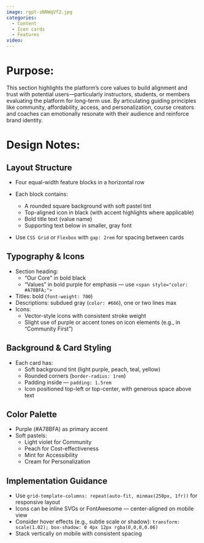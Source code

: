 ```yaml
---
image: rgpt-zNNWqVf2.jpg
categories:
  - Content
  - Icon cards
  - Features
video:
---
```

# Purpose:
This section highlights the platform’s core values to build alignment and trust with potential users—particularly instructors, students, or members evaluating the platform for long-term use. By articulating guiding principles like community, affordability, access, and personalization, course creators and coaches can emotionally resonate with their audience and reinforce brand identity.

# Design Notes:

## Layout Structure
* Four equal-width feature blocks in a horizontal row
* Each block contains:
  - A rounded square background with soft pastel tint
  - Top-aligned icon in black (with accent highlights where applicable)
  - Bold title text (value name)
  - Supporting text below in smaller, gray font

* Use `CSS Grid` or `Flexbox` with `gap: 2rem` for spacing between cards

## Typography & Icons
* Section heading:
  - “Our Core” in bold black
  - “Values” in bold purple for emphasis — use `<span style="color: #A78BFA;">`
* Titles: bold (`font-weight: 700`)
* Descriptions: subdued gray (`color: #666`), one or two lines max
* Icons:
  - Vector-style icons with consistent stroke weight
  - Slight use of purple or accent tones on icon elements (e.g., in “Community First”)

## Background & Card Styling
* Each card has:
  - Soft background tint (light purple, peach, teal, yellow)
  - Rounded corners (`border-radius: 1rem`)
  - Padding inside — `padding: 1.5rem`
  - Icon positioned top-left or top-center, with generous space above text

## Color Palette
* Purple (#A78BFA) as primary accent
* Soft pastels:
  - Light violet for Community
  - Peach for Cost-effectiveness
  - Mint for Accessibility
  - Cream for Personalization

## Implementation Guidance
* Use `grid-template-columns: repeat(auto-fit, minmax(250px, 1fr))` for responsive layout
* Icons can be inline SVGs or FontAwesome — center-aligned on mobile view
* Consider hover effects (e.g., subtle scale or shadow): `transform: scale(1.02); box-shadow: 0 4px 12px rgba(0,0,0,0.06)`
* Stack vertically on mobile with consistent spacing
